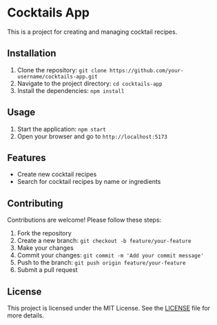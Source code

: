 # Cocktails App

This is a project for creating and managing cocktail recipes.

## Installation

1. Clone the repository: `git clone https://github.com/your-username/cocktails-app.git`
2. Navigate to the project directory: `cd cocktails-app`
3. Install the dependencies: `npm install`

## Usage

1. Start the application: `npm start`
2. Open your browser and go to `http://localhost:5173`

## Features

- Create new cocktail recipes
- Search for cocktail recipes by name or ingredients

## Contributing

Contributions are welcome! Please follow these steps:

1. Fork the repository
2. Create a new branch: `git checkout -b feature/your-feature`
3. Make your changes
4. Commit your changes: `git commit -m 'Add your commit message'`
5. Push to the branch: `git push origin feature/your-feature`
6. Submit a pull request

## License

This project is licensed under the MIT License. See the [LICENSE](LICENSE) file for more details.
